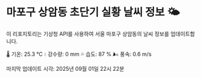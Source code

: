
# 마포구 상암동 초단기 실황 날씨 정보 🌤️

이 리포지토리는 기상청 API를 사용하여 서울 마포구 상암동의 날씨 정보를 업데이트합니다. 

🌡️ 기온: 25.3 ℃
💧 강수량: 0 mm
💦 습도: 87 %
🌬️ 풍속: 0.6 m/s

마지막 업데이트 시각: 2025년 09월 01일 22시 22분    
